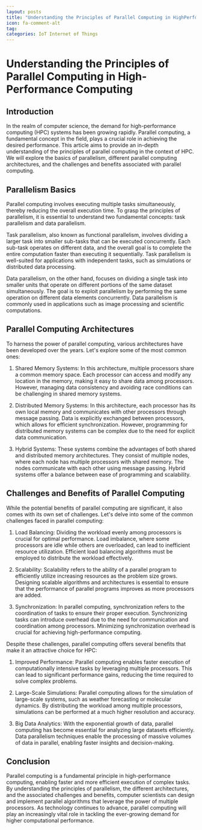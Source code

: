 ```yaml
---
layout: posts
title: "Understanding the Principles of Parallel Computing in HighPerformance Computing"
icon: fa-comment-alt
tag:      
categories: IoT Internet of Things
---
```



# Understanding the Principles of Parallel Computing in High-Performance Computing

## Introduction

In the realm of computer science, the demand for high-performance computing (HPC) systems has been growing rapidly. Parallel computing, a fundamental concept in the field, plays a crucial role in achieving the desired performance. This article aims to provide an in-depth understanding of the principles of parallel computing in the context of HPC. We will explore the basics of parallelism, different parallel computing architectures, and the challenges and benefits associated with parallel computing.

## Parallelism Basics

Parallel computing involves executing multiple tasks simultaneously, thereby reducing the overall execution time. To grasp the principles of parallelism, it is essential to understand two fundamental concepts: task parallelism and data parallelism.

Task parallelism, also known as functional parallelism, involves dividing a larger task into smaller sub-tasks that can be executed concurrently. Each sub-task operates on different data, and the overall goal is to complete the entire computation faster than executing it sequentially. Task parallelism is well-suited for applications with independent tasks, such as simulations or distributed data processing.

Data parallelism, on the other hand, focuses on dividing a single task into smaller units that operate on different portions of the same dataset simultaneously. The goal is to exploit parallelism by performing the same operation on different data elements concurrently. Data parallelism is commonly used in applications such as image processing and scientific computations.

## Parallel Computing Architectures

To harness the power of parallel computing, various architectures have been developed over the years. Let's explore some of the most common ones:

1. Shared Memory Systems: In this architecture, multiple processors share a common memory space. Each processor can access and modify any location in the memory, making it easy to share data among processors. However, managing data consistency and avoiding race conditions can be challenging in shared memory systems.

2. Distributed Memory Systems: In this architecture, each processor has its own local memory and communicates with other processors through message passing. Data is explicitly exchanged between processors, which allows for efficient synchronization. However, programming for distributed memory systems can be complex due to the need for explicit data communication.

3. Hybrid Systems: These systems combine the advantages of both shared and distributed memory architectures. They consist of multiple nodes, where each node has multiple processors with shared memory. The nodes communicate with each other using message passing. Hybrid systems offer a balance between ease of programming and scalability.

## Challenges and Benefits of Parallel Computing

While the potential benefits of parallel computing are significant, it also comes with its own set of challenges. Let's delve into some of the common challenges faced in parallel computing:

1. Load Balancing: Dividing the workload evenly among processors is crucial for optimal performance. Load imbalance, where some processors are idle while others are overloaded, can lead to inefficient resource utilization. Efficient load balancing algorithms must be employed to distribute the workload effectively.

2. Scalability: Scalability refers to the ability of a parallel program to efficiently utilize increasing resources as the problem size grows. Designing scalable algorithms and architectures is essential to ensure that the performance of parallel programs improves as more processors are added.

3. Synchronization: In parallel computing, synchronization refers to the coordination of tasks to ensure their proper execution. Synchronizing tasks can introduce overhead due to the need for communication and coordination among processors. Minimizing synchronization overhead is crucial for achieving high-performance computing.

Despite these challenges, parallel computing offers several benefits that make it an attractive choice for HPC:

1. Improved Performance: Parallel computing enables faster execution of computationally intensive tasks by leveraging multiple processors. This can lead to significant performance gains, reducing the time required to solve complex problems.

2. Large-Scale Simulations: Parallel computing allows for the simulation of large-scale systems, such as weather forecasting or molecular dynamics. By distributing the workload among multiple processors, simulations can be performed at a much higher resolution and accuracy.

3. Big Data Analytics: With the exponential growth of data, parallel computing has become essential for analyzing large datasets efficiently. Data parallelism techniques enable the processing of massive volumes of data in parallel, enabling faster insights and decision-making.

## Conclusion

Parallel computing is a fundamental principle in high-performance computing, enabling faster and more efficient execution of complex tasks. By understanding the principles of parallelism, the different architectures, and the associated challenges and benefits, computer scientists can design and implement parallel algorithms that leverage the power of multiple processors. As technology continues to advance, parallel computing will play an increasingly vital role in tackling the ever-growing demand for higher computational performance.